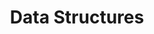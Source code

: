 ---
title: Data Structures
description: COMPAS data structures
slides-link: https://docs.google.com/presentation/d/1ZhYimM0iN6Z2A4RCKiuKsYBqPTwIptLr44-D3ilJjXc/edit?usp=sharing
vid-links:
- 542001867
- 542101813
- 542356941
- 544671836
- 544659952
vid-titles:
- "Mesh in VS Code #1"
- "Mesh in VS Code #2"
- "Network in VS Code"
- "Mesh in Grasshopper"
- "Network in GH"
order: 3
---